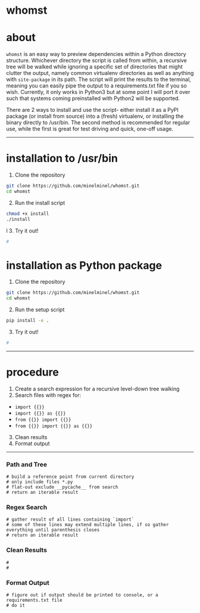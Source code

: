 # whomst

# about
`whomst` is an easy way to preview dependencies within a Python directory structure. Whichever directory the script is called from within, a recursive tree will be walked while ignoring a specific set of directories that might clutter the output, namely common virtualenv directories as well as anything with `site-package` in its path. The script will print the results to the terminal, meaning you can easily pipe the output to a requirements.txt file if you so wish. Currently, it only works in Python3 but at some point I will port it over such that systems coming preinstalled with Python2 will be supported.

There are 2 ways to install and use the script- either install it as a PyPI package (or install from source) into a (fresh) virtualenv, or installing the binary directly to /usr/bin. The second method is recommended for regular use, while the first is great for test driving and quick, one-off usage.

---
# installation to /usr/bin
1. Clone the repository
```bash
git clone https://github.com/minelminel/whomst.git
cd whomst
```

2. Run the install script
```bash
chmod +x install
./install
```
l
3. Try it out!
```bash
#
```

# installation as Python package
1. Clone the repository
```bash
git clone https://github.com/minelminel/whomst.git
cd whomst
```

2. Run the setup script
```bash
pip install -e .
```

3. Try it out!
```bash
#
```

 ---
# procedure
1. Create a search expression for a recursive level-down tree walking
2. Search files with regex for:
  - `import {{}}`
  - `import {{}} as {{}}`
  - `from {{}} import {{}}`
  - `from {{}} import {{}} as {{}}`
3. Clean results
4. Format output
---
### Path and Tree
```
# build a reference point from current directory
# only include files *.py
# flat-out exclude __pycache__ from search
# return an iterable result
```

### Regex Search
```
# gather result of all lines containing `import`
# some of these lines may extend multiple lines, if so gather everything until parenthesis closes
# return an iterable result
```

### Clean Results
```
#
#

```

### Format Output
```
# figure out if output should be printed to console, or a requirements.txt file
# do it

```
